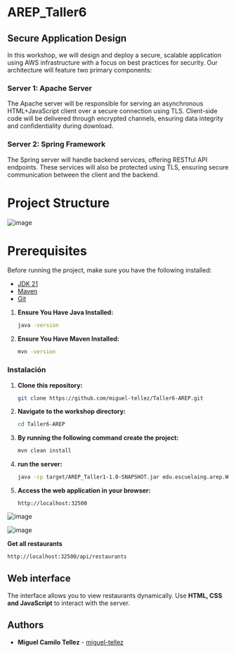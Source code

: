 # AREP_Taller6

## Secure Application Design
In this workshop, we will design and deploy a secure, scalable application using AWS infrastructure with a focus on best practices for security. Our architecture will feature two primary components:

### Server 1: Apache Server
The Apache server will be responsible for serving an asynchronous HTML+JavaScript client over a secure connection using TLS. Client-side code will be delivered through encrypted channels, ensuring data integrity and confidentiality during download.
### Server 2: Spring Framework
The Spring server will handle backend services, offering RESTful API endpoints. These services will also be protected using TLS, ensuring secure communication between the client and the backend.
# Project Structure

![image](https://github.com/user-attachments/assets/246740d9-6d0c-40b1-a95d-28a343387cc4)

#  Prerequisites
Before running the project, make sure you have the following installed:
- [JDK 21](https://www.oracle.com/co/java/technologies/downloads/)
- [Maven](https://maven.apache.org/download.cgi)
- [Git](https://git-scm.com/downloads)

1. **Ensure You Have Java Installed:**
   ```sh
   java -version
   ```
2. **Ensure You Have Maven Installed:**
   ```sh
   mvn -version
   ```
###  Instalación

1. **Clone this repository:**
   ```sh
   git clone https://github.com/miguel-tellez/Taller6-AREP.git
   ```

2. **Navigate to the workshop directory:**
   ```sh
   cd Taller6-AREP
   ```

2. **By running the following command create the project:**
   ```sh
   mvn clean install
   ```

3. **run the server:**
   ```sh
   java -cp target/AREP_Taller1-1.0-SNAPSHOT.jar edu.escuelaing.arep.WebServer
   ```

4. **Access the web application in your browser:**
   ```
   http://localhost:32500
   ```

![image](https://github.com/user-attachments/assets/bf5b44d1-57ee-4c51-93d0-12fefae46c5e)

![image](https://github.com/user-attachments/assets/602a46e4-5edf-464a-9760-3ffa7e7336e0)


**Get all restaurants**
```sh
http://localhost:32500/api/restaurants
```

##  Web interface
The interface allows you to view restaurants dynamically. Use **HTML, CSS and JavaScript** to interact with the server.


##  Authors
- **Miguel Camilo Tellez** - [miguel-tellez](https://github.com/miguel-tellez)
  
